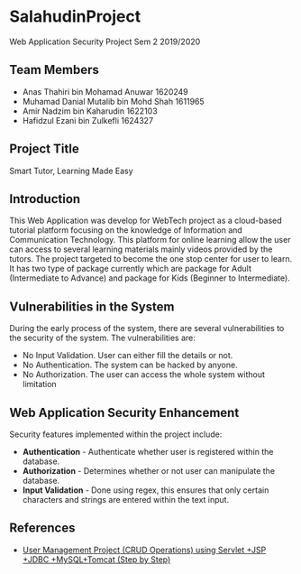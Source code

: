 # SalahudinProject
Web Application Security Project Sem 2 2019/2020

## Team Members
<ul>
  <li>Anas Thahiri bin Mohamad Anuwar 1620249</li>
  <li>Muhamad Danial Mutalib bin Mohd Shah  1611965</li>
  <li>Amir Nadzim bin Kaharudin 1622103</li>
  <li>Hafidzul Ezani bin Zulkefli 1624327</li>
</ul>

## Project Title
Smart Tutor, Learning Made Easy

## Introduction
This Web Application was develop for WebTech project as a cloud-based tutorial platform focusing on the knowledge of Information and Communication Technology. This platform for online learning allow the user can access to several learning materials mainly videos provided by the tutors. The project targeted to become the one stop center for user to learn. It has two type of package currently which are package for Adult (Intermediate to Advance) and package for Kids (Beginner to Intermediate).

## Vulnerabilities in the System
During the early process of the system, there are several vulnerabilities to the security of the system. The vulnerabilities are:
<ul>
  <li>No Input Validation. User can either fill the details or not.</li>
  <li>No Authentication. The system can be hacked by anyone.</li>
  <li>No Authorization. The user can access the whole system without limitation</li>
</ul>

## Web Application Security Enhancement
Security features implemented within the project include:
<ul>
  <li><b>Authentication</b> - Authenticate whether user is registered within the database.</li>
  <li><b>Authorization</b> - Determines whether or not user can manipulate the database.</li>
  <li><b>Input Validation</b> - Done using regex, this ensures that only certain characters and strings are entered within the text input.</li>
</ul>   
    
## References
<ul>
  <li><a href='https://youtu.be/-3m2_wHWXf4'>User Management Project (CRUD Operations) using Servlet +JSP +JDBC +MySQL+Tomcat (Step by Step)</a></li>
</ul>
